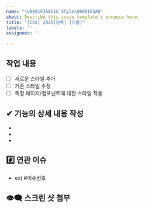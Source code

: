 ```yaml
---
name: "\U0001F3A8CSS Style\U0001F3A8"
about: Describe this issue template's purpose here.
title: "[CSS] 2025[날짜] [이름]"
labels: ''
assignees: ''

---
```


##  작업 내용
- [ ] 새로운 스타일 추가
- [ ] 기존 스타일 수정
- [ ] 특정 페이지/컴포넌트에 대한 스타일 적용

## ✔ 기능의 상세 내용 작성
-  
-  
-  

## #️⃣ 연관 이슈 
- ex) #이슈번호 

## 👁‍🗨 스크린 샷 첨부
